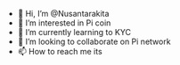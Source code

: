 - 👋 Hi, I’m @Nusantarakita
- 👀 I’m interested in Pi coin
- 🌱 I’m currently learning to KYC
- 💞️ I’m looking to collaborate on Pi network
- 📫 How to reach me its

<!---
Nusantarakita/Nusantarakita is a ✨ special ✨ repository because its `README.md` (this file) appears on your GitHub profile.
You can click the Preview link to take a look at your changes.
--->
